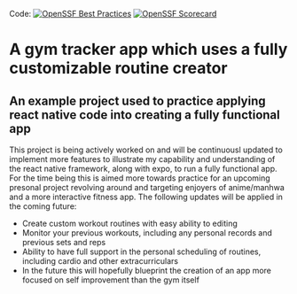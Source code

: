 Code: [![OpenSSF Best Practices](https://www.bestpractices.dev/projects/1/badge)](https://www.bestpractices.dev/projects/1) [![OpenSSF Scorecard](htt‌ps://api.securityscorecards.dev/projects/github.com/Fedmichard/gym_tracker/badge)](htt‌ps://securityscorecards.dev/viewer/?uri=github.com/Fedmichard/gym_tracker)
# A gym tracker app which uses a fully customizable routine creator

## An example project used to practice applying react native code into creating a fully functional app

This project is being actively worked on and will be continuousl updated to implement more features to illustrate my capability and understanding of the react native framework, along with expo, to run a fully functional app. For the time being this is aimed more towards practice for an upcoming presonal project revolving around and targeting enjoyers of anime/manhwa and a more interactive fitness app. The following updates will be applied in the coming future:

* Create custom workout routines with easy ability to editing
* Monitor your previous workouts, including any personal records and previous sets and reps
* Ability to have full support in the personal scheduling of routines, including cardio and other extracurriculars
* In the future this will hopefully blueprint the creation of an app more focused on self improvement than the gym itself
